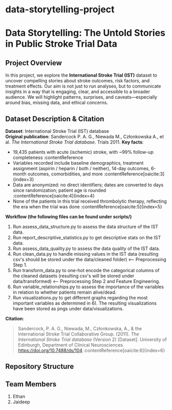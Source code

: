 # data-storytelling-project

# Data Storytelling: The Untold Stories in Public Stroke Trial Data

## Project Overview  
In this project, we explore the **International Stroke Trial (IST)** dataset to uncover compelling stories about stroke outcomes, risk factors, and treatment effects. Our aim is not just to run analyses, but to communicate insights in a way that is engaging, clear, and accessible to a broader audience. We will highlight patterns, surprises, and caveats—especially around bias, missing data, and ethical concerns.

## Dataset Description & Citation

**Dataset**: International Stroke Trial (IST) database  
**Original publication**: Sandercock P. A. G., Niewada M., Członkowska A., et al. *The International Stroke Trial database*. Trials 2011. 
**Key facts**:  
- 19,435 patients with acute (ischemic) stroke, with ~99% follow-up completeness :contentReference 
- Variables recorded include baseline demographics, treatment assignment (aspirin / heparin / both / neither), 14-day outcomes, 6-month outcomes, comorbidities, and more :contentReference[oaicite:3]{index=3}  
- Data are anonymized: no direct identifiers; dates are converted to days since randomization; patient age is rounded :contentReference[oaicite:4]{index=4}  
- None of the patients in this trial received thrombolytic therapy, reflecting the era when the trial was done :contentReference[oaicite:5]{index=5}  

**Workflow (the following files can be found under scripts/)**
1) Run assess_data_structure.py to assess the data structure of the IST data.
2) Run report_descriptive_statistics.py to get descriptive stats on the IST data.
3) Run assess_data_quality.py to assess the data quality of the IST data.
4) Run clean_data.py to handle missing values in the IST data (resulting csv's should be stored under the data/cleaned folder) <-- Preprocessing Step 1.
5) Run transform_data.py to one-hot encode the categorical columns of the cleaned datasets (resulting csv's will be stored under data/transformed) <-- Preprocessing Step 2 and Feature Engineering.
6) Run variable_relationships.py to assess the importance of the variables in relation to whether patients remain alive/dead.
7) Run visualizations.py to get different graphs regarding the most important variables as determined in 6). The resulting visualizations have been stored as pngs under data/visualizations.


**Citation**:

> Sandercock, P. A. G., Niewada, M., Członkowska, A., & the International Stroke Trial Collaborative Group. (2011). *The International Stroke Trial database* (Version 2) [Dataset]. University of Edinburgh, Department of Clinical Neurosciences. https://doi.org/10.7488/ds/104 :contentReference[oaicite:6]{index=6}  
  

## Repository Structure

## Team Members
1. Ethan
2. Jaideep

